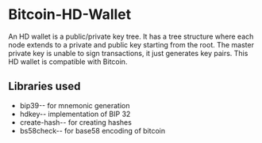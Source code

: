 # Bitcoin-HD-Wallet


An HD wallet is a public/private key tree. 
It has a tree structure where each node extends to a private and public key starting from the root.
The master private key is unable to sign transactions, it just generates key pairs. 
This HD wallet is compatible with Bitcoin.

## Libraries used
* bip39-- for mnemonic generation
* hdkey-- implementation of BIP 32 
* create-hash-- for creating hashes
* bs58check-- for base58 encoding of bitcoin


